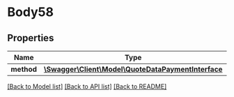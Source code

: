 # Body58

## Properties
Name | Type | Description | Notes
------------ | ------------- | ------------- | -------------
**method** | [**\Swagger\Client\Model\QuoteDataPaymentInterface**](QuoteDataPaymentInterface.md) |  | 

[[Back to Model list]](../README.md#documentation-for-models) [[Back to API list]](../README.md#documentation-for-api-endpoints) [[Back to README]](../README.md)


